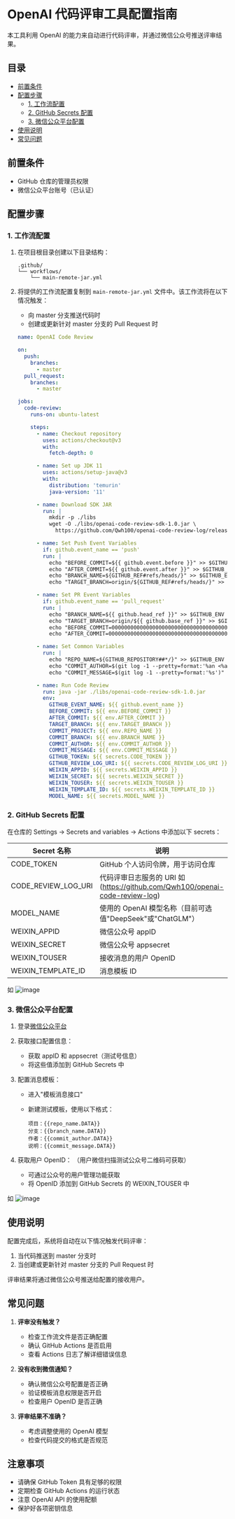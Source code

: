 # OpenAI 代码评审工具配置指南

本工具利用 OpenAI 的能力来自动进行代码评审，并通过微信公众号推送评审结果。

## 目录

- [前置条件](#前置条件)
- [配置步骤](#配置步骤)
  - [1. 工作流配置](#1-工作流配置)
  - [2. GitHub Secrets 配置](#2-github-secrets-配置)
  - [3. 微信公众平台配置](#3-微信公众平台配置)
- [使用说明](#使用说明)
- [常见问题](#常见问题)

## 前置条件

- GitHub 仓库的管理员权限
- 微信公众平台账号（已认证）

## 配置步骤

### 1. 工作流配置

1. 在项目根目录创建以下目录结构：

   ```
   .github/
   └── workflows/
       └── main-remote-jar.yml
   ```

2. 将提供的工作流配置复制到 `main-remote-jar.yml` 文件中。该工作流将在以下情况触发：

   - 向 master 分支推送代码时
   - 创建或更新针对 master 分支的 Pull Request 时

   ```yml
   name: OpenAI Code Review
   
   on:
     push:
       branches:
         - master
     pull_request:
       branches:
         - master
   
   jobs:
     code-review:
       runs-on: ubuntu-latest
   
       steps:
         - name: Checkout repository
           uses: actions/checkout@v3
           with:
             fetch-depth: 0
   
         - name: Set up JDK 11
           uses: actions/setup-java@v3
           with:
             distribution: 'temurin'
             java-version: '11'
   
         - name: Download SDK JAR
           run: |
             mkdir -p ./libs
             wget -O ./libs/openai-code-review-sdk-1.0.jar \
               https://github.com/Qwh100/openai-code-review-log/releases/download/v1.0/openai-code-review-sdk-1.0.jar
   
         - name: Set Push Event Variables
           if: github.event_name == 'push'
           run: |
             echo "BEFORE_COMMIT=${{ github.event.before }}" >> $GITHUB_ENV
             echo "AFTER_COMMIT=${{ github.event.after }}" >> $GITHUB_ENV
             echo "BRANCH_NAME=${GITHUB_REF#refs/heads/}" >> $GITHUB_ENV
             echo "TARGET_BRANCH=origin/${GITHUB_REF#refs/heads/}" >> $GITHUB_ENV
   
         - name: Set PR Event Variables
           if: github.event_name == 'pull_request'
           run: |
             echo "BRANCH_NAME=${{ github.head_ref }}" >> $GITHUB_ENV
             echo "TARGET_BRANCH=origin/${{ github.base_ref }}" >> $GITHUB_ENV
             echo "BEFORE_COMMIT=0000000000000000000000000000000000000000" >> $GITHUB_ENV
             echo "AFTER_COMMIT=0000000000000000000000000000000000000000" >> $GITHUB_ENV
   
         - name: Set Common Variables
           run: |
             echo "REPO_NAME=${GITHUB_REPOSITORY##*/}" >> $GITHUB_ENV
             echo "COMMIT_AUTHOR=$(git log -1 --pretty=format:'%an <%ae>')" >> $GITHUB_ENV
             echo "COMMIT_MESSAGE=$(git log -1 --pretty=format:'%s')" >> $GITHUB_ENV
   
         - name: Run Code Review
           run: java -jar ./libs/openai-code-review-sdk-1.0.jar
           env:
             GITHUB_EVENT_NAME: ${{ github.event_name }}
             BEFORE_COMMIT: ${{ env.BEFORE_COMMIT }}
             AFTER_COMMIT: ${{ env.AFTER_COMMIT }}
             TARGET_BRANCH: ${{ env.TARGET_BRANCH }}
             COMMIT_PROJECT: ${{ env.REPO_NAME }}
             COMMIT_BRANCH: ${{ env.BRANCH_NAME }}
             COMMIT_AUTHOR: ${{ env.COMMIT_AUTHOR }}
             COMMIT_MESSAGE: ${{ env.COMMIT_MESSAGE }}
             GITHUB_TOKEN: ${{ secrets.CODE_TOKEN }}
             GITHUB_REVIEW_LOG_URI: ${{ secrets.CODE_REVIEW_LOG_URI }}
             WEIXIN_APPID: ${{ secrets.WEIXIN_APPID }}
             WEIXIN_SECRET: ${{ secrets.WEIXIN_SECRET }}
             WEIXIN_TOUSER: ${{ secrets.WEIXIN_TOUSER }}
             WEIXIN_TEMPLATE_ID: ${{ secrets.WEIXIN_TEMPLATE_ID }}
             MODEL_NAME: ${{ secrets.MODEL_NAME }}
   ```

### 2. GitHub Secrets 配置

在仓库的 Settings -> Secrets and variables -> Actions 中添加以下 secrets：

| Secret 名称         | 说明                                                         |
| ------------------- | ------------------------------------------------------------ |
| CODE_TOKEN          | GitHub 个人访问令牌，用于访问仓库                            |
| CODE_REVIEW_LOG_URI | 代码评审日志服务的 URI 如(https://github.com/Qwh100/openai-code-review-log) |
| MODEL_NAME          | 使用的 OpenAI 模型名称（目前可选值"DeepSeek"或"ChatGLM"）    |
| WEIXIN_APPID        | 微信公众号 appID                                             |
| WEIXIN_SECRET       | 微信公众号 appsecret                                         |
| WEIXIN_TOUSER       | 接收消息的用户 OpenID                                        |
| WEIXIN_TEMPLATE_ID  | 消息模板 ID                                                  |

如
![image](https://github.com/user-attachments/assets/8bdd9f89-af46-4dc2-ad3f-ed41b61abcf0)


### 3. 微信公众平台配置

1. 登录[微信公众平台](https://mp.weixin.qq.com/)

2. 获取接口配置信息：

   - 获取 appID 和 appsecret（测试号信息）
   - 将这些值添加到 GitHub Secrets 中

3. 配置消息模板：

   - 进入"模板消息接口"

   - 新建测试模板，使用以下格式：

     ```
     项目：{{repo_name.DATA}}
     分支：{{branch_name.DATA}}
     作者：{{commit_author.DATA}}
     说明：{{commit_message.DATA}}
     ```

4. 获取用户 OpenID： （用户微信扫描测试公众号二维码可获取）

   - 可通过公众号的用户管理功能获取
   - 将 OpenID 添加到 GitHub Secrets 的 WEIXIN_TOUSER 中

如
![image](https://github.com/user-attachments/assets/2dcff054-182f-4b27-a4d5-37809dd4653d)

## 使用说明

配置完成后，系统将自动在以下情况触发代码评审：

1. 当代码推送到 master 分支时
2. 当创建或更新针对 master 分支的 Pull Request 时

评审结果将通过微信公众号推送给配置的接收用户。

## 常见问题

1. **评审没有触发？**
   - 检查工作流文件是否正确配置
   - 确认 GitHub Actions 是否启用
   - 查看 Actions 日志了解详细错误信息

2. **没有收到微信通知？**
   - 确认微信公众号配置是否正确
   - 验证模板消息权限是否开启
   - 检查用户 OpenID 是否正确

3. **评审结果不准确？**
   - 考虑调整使用的 OpenAI 模型
   - 检查代码提交的格式是否规范

## 注意事项

- 请确保 GitHub Token 具有足够的权限
- 定期检查 GitHub Actions 的运行状态
- 注意 OpenAI API 的使用配额
- 保护好各项密钥信息

